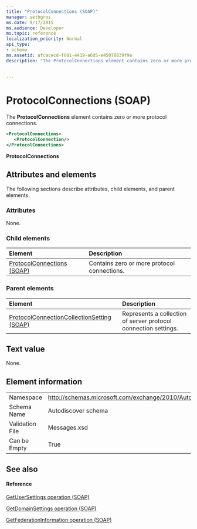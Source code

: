 ```yaml
---
title: "ProtocolConnections (SOAP)"
manager: sethgros
ms.date: 9/17/2015
ms.audience: Developer
ms.topic: reference
localization_priority: Normal
api_type:
- schema
ms.assetid: afcacecd-f081-4419-a6d5-e45070839f9a
description: "The ProtocolConnections element contains zero or more protocol connections."
 
 
---
```


# ProtocolConnections (SOAP)

The **ProtocolConnections** element contains zero or more protocol connections. 
  
```XML
<ProtocolConnections>
   <ProtocolConnection/>
</ProtocolConnections>
```

 **ProtocolConnections**
## Attributes and elements

The following sections describe attributes, child elements, and parent elements.
  
### Attributes

None.
  
### Child elements

|**Element**|**Description**|
|:-----|:-----|
|[ProtocolConnections (SOAP)](protocolconnections-soap.md) <br/> |Contains zero or more protocol connections.  <br/> |
   
### Parent elements

|**Element**|**Description**|
|:-----|:-----|
|[ProtocolConnectionCollectionSetting (SOAP)](protocolconnectioncollectionsetting-soap.md) <br/> |Represents a collection of server protocol connection settings.  <br/> |
   
## Text value

None.
  
## Element information

|||
|:-----|:-----|
|Namespace  <br/> |http://schemas.microsoft.com/exchange/2010/Autodiscover  <br/> |
|Schema Name  <br/> |Autodiscover schema  <br/> |
|Validation File  <br/> |Messages.xsd  <br/> |
|Can be Empty  <br/> |True  <br/> |
   
## See also

#### Reference

[GetUserSettings operation (SOAP)](getusersettings-operation-soap.md)
  
[GetDomainSettings operation (SOAP)](getdomainsettings-operation-soap.md)
  
[GetFederationInformation operation (SOAP)](getfederationinformation-operation-soap.md)


